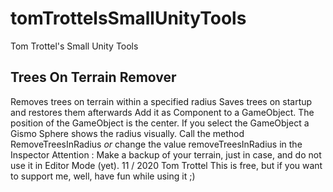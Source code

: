 # tomTrottelsSmallUnityTools
Tom Trottel's Small Unity Tools

## Trees On Terrain Remover

Removes trees on terrain within a specified radius
Saves trees on startup and restores them afterwards
Add it as Component to a GameObject. 
The position of the GameObject is the center.
If you select the GameObject a Gismo Sphere shows the radius visually.
Call the method RemoveTreesInRadius *or* change the value removeTreesInRadius in the Inspector
Attention : Make a backup of your terrain, just in case, and do not use it in Editor Mode (yet).
11 / 2020 Tom Trottel
This is free, but if you want to support me, well, have fun while using it ;)

